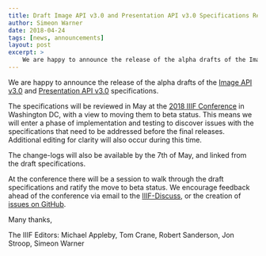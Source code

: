 ```yaml
---
title: Draft Image API v3.0 and Presentation API v3.0 Specifications Released for Review
author: Simeon Warner
date: 2018-04-24
tags: [news, announcements]
layout: post
excerpt: >
    We are happy to announce the release of the alpha drafts of the Image and Presentation version 3.0 API specifications.
---
```


We are happy to announce the release of the alpha drafts of the [Image API v3.0][image-3] and [Presentation API v3.0][prezi-3] specifications.  

The specifications will be reviewed in May at the [2018 IIIF Conference][iiif-conf] in Washington DC, with a view to moving them to beta status. This means we will enter a phase of implementation and testing to discover issues with the specifications that need to be addressed before the final releases. Additional editing for clarity will also occur during this time.

The change-logs will also be available by the 7th of May, and linked from the draft specifications.

At the conference there will be a session to walk through the draft specifications and ratify the move to beta status. We encourage feedback ahead of the conference via email to the [IIIF-Discuss][iiif-discuss], or the creation of [issues on GitHub][api-github].

Many thanks,

The IIIF Editors: Michael Appleby, Tom Crane, Robert Sanderson, Jon Stroop, Simeon Warner

[image-3]: http://iiif.io/api/image/3.0/
[prezi-3]: http://iiif.io/api/presentation/3.0/
[iiif-conf]: http://iiif.io/event/2018/washington/
[iiif-discuss]: https://groups.google.com/forum/#!forum/iiif-discuss
[api-github]: https://github.com/IIIF/api/issues
